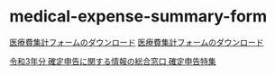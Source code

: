 # medical-expense-summary-form

[医療費集計フォームのダウンロード](https://www.keisan.nta.go.jp/r3/syotoku/img/template/iryouhi_form_v3.xlsx)
[医療費集計フォームのダウンロード](https://www.nta.go.jp/taxes/shiraberu/shinkoku/tokushu/iryouhi_form_v3.xlsx)

[令和3年分 確定申告に関する情報の総合窓口 確定申告特集](https://www.nta.go.jp/taxes/shiraberu/shinkoku/tokushu/iryouhi-download.htm)
